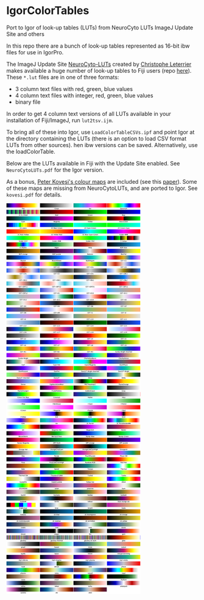 # IgorColorTables
Port to Igor of look-up tables (LUTs) from NeuroCyto LUTs ImageJ Update Site and others

In this repo there are a bunch of look-up tables represented as 16-bit ibw files for use in IgorPro.

The ImageJ Update Site [NeuroCyto-LUTs](https://sites.imagej.net/NeuroCyto-LUTs/) created by [Christophe Leterrier](https://github.com/cleterrier) makes available a huge number of look-up tables to Fiji users (repo [here](https://github.com/cleterrier/ChrisLUTs)).
These `*.lut` files are in one of three formats:

- 3 column text files with red, green, blue values
- 4 column text files with integer, red, green, blue values
- binary file

In order to get 4 column text versions of all LUTs available in your installation of Fiji/ImageJ, run `lut2tsv.ijm`.

To bring all of these into Igor, use `LoadColorTableCSVs.ipf` and point Igor at the directory containing the LUTs (there is an option to load CSV format LUTs from other sources). 
hen ibw versions can be saved.
Alternatively, use the loadColorTable.

Below are the LUTs available in Fiji with the Update Site enabled.
See `NeuroCytoLUTs.pdf` for the Igor version.

As a bonus, [Peter Kovesi's colour maps](http://peterkovesi.com/projects/colourmaps/) are included (see this [paper](https://arxiv.org/abs/1509.03700)).
Some of these maps are missing from NeuroCytoLUTs, and are ported to Igor.
See `kovesi.pdf` for details.

![img](img/montage.png?raw=true "image")